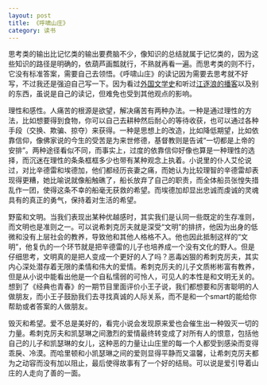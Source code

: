 ```yaml
---
layout: post
title: 《呼啸山庄》
category: 读书
---
```


思考类的输出比记忆类的输出要费脑不少，像知识的总结就属于记忆类的，因为这些知识的路径是明确的，依葫芦画瓢就行，不熟就再看一遍。而思考类的则不行，它没有标准答案，需要自己去领悟。《呼啸山庄》的读记因为需要去思考就不好写，不过我还是强迫自己写一下。因为看过[外国文学史](https://xing393939.github.io/world-literature/docs/history-of-foreign-literature1.html)和听过[江逐浪的播客](https://www.ximalaya.com/sound/32100122)以及别的东西，虽说是自己的读记，但难免也受到其他观点的影响。

理性和感性。人痛苦的根源是欲望，解决痛苦有两种办法。一种是通过理性的方法，比如想要得到食物，你可以自己去耕种然后耐心的等待收获，也可以通过各种手段（交换、欺骗、掠夺）来获得。一种是思想上的改造，比如降低期望，比如依靠信仰，像佛家说的今生的受苦是为来世修德，基督教则是告诫“一切都是上帝的安排”。两种途径看似不同，而事实上，过度的依靠信仰好像也算是一种理性的选择，而沉迷在理性的条条框框多少也带有某种观念上执着。小说里的仆人艾伦说过，对比辛德雷和埃德加，他们都经历丧妻之痛，而她认为比较理智的辛德雷却表现得更糟，她比喻说就像船触礁了，船长放弃了自己的职责，而全体船员张惶失措乱作一团，使得这条不幸的船毫无获救的希望。而埃德加却显出忠诚而虔诚的灵魂具有的真正的勇气，保持着对生活的希望。

野蛮和文明。当我们表现出某种优越感时，其实我们是认同一些既定的生存准则，而文明也是准则之一。可以说希刺克厉夫就是深受“文明”的排挤，他因为出身的低微和没有上层社会的教养，导致他和其他人格格不入。他也因此抵制这样的“文明”，他复仇的一个环节就是把辛德雷的儿子也培养成一个没有文化的野人。但是仔细思考，文明真的是把人变成一个更好的人了吗？恶毒凶狠的希刺克厉夫，其实内心深处潜存着无限的柔情和伟大的爱情。希刺克厉夫的儿子文质彬彬富有教养，但是从小说中能看出他是一个自私懦弱的可怜人，可见人的本性是和文明无关的。想到了《经典也青春》的一期节目里面评价小王子说，我们都想要和厉害聪明的人做朋友，而小王子鼓励我们去寻找真诚的人际关系，而不是和一个smart的能给你帮助或者答案的人做朋友。

毁灭和希望。爱不总是美好的，看完小说会发现原来爱也会催生出一种毁灭一切的力量。希刺克厉夫和凯瑟琳之间激烈的爱情最终转变成了对所有人的恨意，包括他自己的儿子和凯瑟琳的女儿，这种恶的力量让山庄里的每一个人都受到感染而变得乖戾、冷漠。而哈里顿和小凯瑟琳之间的爱则显得平静而又温馨，让希刺克厉夫都为之动容而没有加以阻止，最后使得故事有了一个好的结局。可以说是爱引导着山庄的人走向了善的一面。


